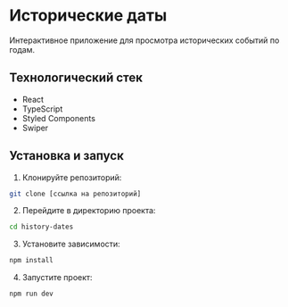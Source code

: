 # Исторические даты

Интерактивное приложение для просмотра исторических событий по годам.

## Технологический стек

- React
- TypeScript
- Styled Components
- Swiper

## Установка и запуск

1. Клонируйте репозиторий:

```bash
git clone [ссылка на репозиторий]
```

2. Перейдите в директорию проекта:

```bash
cd history-dates
```

3. Установите зависимости:

```bash
npm install
```

4. Запустите проект:

```bash
npm run dev
```
